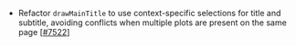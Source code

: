- Refactor `drawMainTitle` to use context-specific selections for title and subtitle, avoiding conflicts when multiple plots are present on the same page [[#7522](https://github.com/plotly/plotly.js/pull/7522)]
